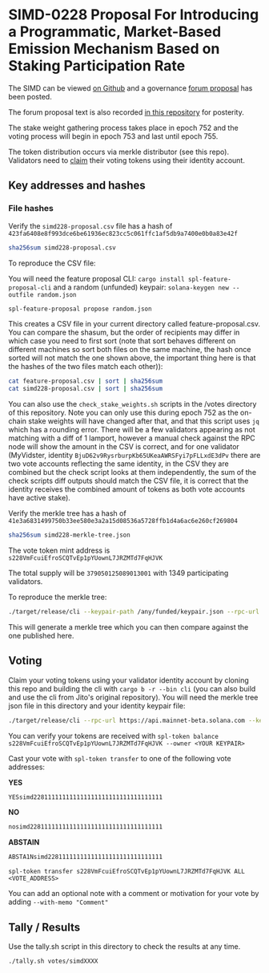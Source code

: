 # SIMD-0228 Proposal For Introducing a Programmatic, Market-Based Emission Mechanism Based on Staking Participation Rate

The SIMD can be viewed [on Github](https://github.com/solana-foundation/solana-improvement-documents/blob/0ff66abbade06e6e57f28a958f842bea10cbdb38/proposals/0228-market-based-emission-mechanism.md) and a governance [forum proposal](https://forum.solana.com/t/proposal-for-introducing-a-programmatic-market-based-emission-mechanism-based-on-staking-participation-rate/3294) has been posted.

The forum proposal text is also recorded [in this repository](https://github.com/laine-sa/solgov-distributor/blob/master/votes/simd0228/PROPOSAL.md) for posterity.

The stake weight gathering process takes place in epoch 752 and the voting process will begin in epoch 753 and last until epoch 755.

The token distribution occurs via merkle distributor (see this repo). Validators need to [claim](https://github.com/laine-sa/solgov-distributor) their voting tokens using their identity account.

## Key addresses and hashes

### File hashes

Verify the `simd228-proposal.csv` file has a hash of `423fa6408e8f993dce6be61936ec823cc5c061ffc1af5db9a7400e0b0a83e42f`

```bash
sha256sum simd228-proposal.csv
```

To reproduce the CSV file:

You will need the feature proposal CLI: `cargo install spl-feature-proposal-cli`
and a random (unfunded) keypair: `solana-keygen new --outfile random.json`

```bash
spl-feature-proposal propose random.json
```

This creates a CSV file in your current directory called feature-proposal.csv. You can compare the shasum, but the order of recipients may differ in which case you need to first sort (note that sort behaves different on different machines so sort both files on the same machine, the hash once sorted will not match the one shown above, the important thing here is that the hashes of the two files match each other)):

```bash
cat feature-proposal.csv | sort | sha256sum
cat simd228-proposal.csv | sort | sha256sum
```

You can also use the `check_stake_weights.sh` scripts in the /votes directory of this repository. Note you can only use this during epoch 752 as the on-chain stake weights will have changed after that, and that this script uses `jq` which has a rounding error. There will be a few validators appearing as not matching with a diff of 1 lamport, however a manual check against the RPC node will show the amount in the CSV is correct, and for one validator (MyVidster, identity `BjuD62v9RysrburpKb65UKeaAWRSFyi7pFLLxdE3dPv` there are two vote accounts reflecting the same identity, in the CSV they are combined but the check script looks at them independently, the sum of the check scripts diff outputs should match the CSV file, it is correct that the identity receives the combined amount of tokens as both vote accounts have active stake).

Verify the merkle tree has a hash of `41e3a6831499750b33ee580e3a2a15d08536a5728ffb1d4a6ac6e260cf269804`

```bash
sha256sum simd228-merkle-tree.json
```

The vote token mint address is `s228VmFcuiEfroSCQTvEp1pYUownL7JRZMTd7FqHJVK`

The total supply will be `379050125089013001` with 1349 participating validators.

To reproduce the merkle tree:

```bash
./target/release/cli --keypair-path /any/funded/keypair.json --rpc-url https://api.mainnet-beta.solana.com --mint s228VmFcuiEfroSCQTvEp1pYUownL7JRZMTd7FqHJVK create-merkle-tree --csv-path ./votes/simd0228/simd228-proposal.csv --merkle-tree-path simd-0228-merkle-tree-to-verify.json
```

This will generate a merkle tree which you can then compare against the one published here.

## Voting

Claim your voting tokens using your validator identity account by cloning this repo and building the cli with `cargo b -r --bin cli` (you can also build and use the cli from Jito's original repository). You will need the merkle tree json file in this directory and your identity keypair file:

```bash
./target/release/cli --rpc-url https://api.mainnet-beta.solana.com --keypair-path <YOUR KEYPAIR> --airdrop-version 0 --mint s228VmFcuiEfroSCQTvEp1pYUownL7JRZMTd7FqHJVK --program-id mERKcfxMC5SqJn4Ld4BUris3WKZZ1ojjWJ3A3J5CKxv claim --merkle-tree-path ./votes/simd0228/simd228-merkle-tree.json
```

You can verify your tokens are received with `spl-token balance s228VmFcuiEfroSCQTvEp1pYUownL7JRZMTd7FqHJVK --owner <YOUR KEYPAIR>`

Cast your vote with `spl-token transfer` to one of the following vote addresses:

**YES**
```bash
YESsimd228111111111111111111111111111111111
```

**NO**
```bash
nosimd2281111111111111111111111111111111111
```

**ABSTAIN**
```bash
ABSTA1Nsimd22811111111111111111111111111111
```

`spl-token transfer s228VmFcuiEfroSCQTvEp1pYUownL7JRZMTd7FqHJVK ALL <VOTE_ADDRESS>`

You can add an optional note with a comment or motivation for your vote by adding `--with-memo "Comment"`

## Tally / Results
Use the tally.sh script in this directory to check the results at any time.

`./tally.sh votes/simdXXXX`
